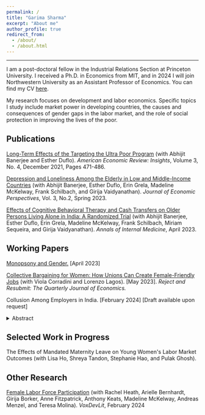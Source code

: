 ```yaml
---
permalink: /
title: "Garima Sharma"
excerpt: "About me"
author_profile: true
redirect_from: 
  - /about/
  - /about.html
---
```


------
I am a post-doctoral fellow in the Industrial Relations Section at Princeton University. I received a Ph.D. in Economics from MIT, and in 2024 I will join Northwestern University as an Assistant Professor of Economics. You can find my CV [here](https://gsharma38.github.io/gsharma.github.io/files/Sharma_CV.pdf).

My research focuses on development and labor economics. Specific topics I study include market power in developing countries, the causes and consequences of gender gaps in the labor market, and the role of social protection in improving the lives of the poor.

Publications
------
[Long-Term Effects of the Targeting the Ultra Poor Program](https://gsharma38.github.io/gsharma.github.io/files/aeri.20200667.pdf) (with Abhijit Banerjee and Esther Duflo). _American Economic Review: Insights_, Volume 3, No. 4, December 2021, Pages 471-486.

[Depression and Loneliness Among the Elderly in Low and Middle-Income Countries](https://gsharma38.github.io/gsharma.github.io/files/JEP_Paper_Dec_2022.pdf) (with Abhijit Banerjee, Esther Duflo, Erin Grela, Madeline McKelway, Frank Schilbach, and Girija Vaidyanathan). _Journal of Economic Perspectives_, Vol. 3, No.2, Spring 2023.

[Effects of Cognitive Behavioral Therapy and Cash Transfers on Older Persons Living Alone in India: A Randomized Trial](https://gsharma38.github.io/gsharma.github.io/files/annals_cbt.pdf) (with Abhijit Banerjee, Esther Duflo, Erin Grela, Madeline McKelway, Frank Schilbach, Miriam Sequeira, and Girija Vaidyanathan). _Annals of Internal Medicine_, April 2023.


Working Papers
------
[Monopsony and Gender.](https://gsharma38.github.io/gsharma.github.io/files/monopsony_gender_gsharma.pdf) [April 2023]

[Collective Bargaining for Women: How Unions Can Create Female-Friendly Jobs](https://gsharma38.github.io/gsharma.github.io/files/CBFW_paper_CLS.pdf) (with Viola Corradini and Lorenzo Lagos). [May 2023]. _Reject and Resubmit: The Quarterly Journal of Economics._ 

Collusion Among Employers in India. [February 2024] [Draft available upon request]
<details>
  <summary>
  Abstract
  </summary>
This paper evidences collusion among employers in the textile and clothing manufacturing industry in India. First, I develop a simple comparative static test to distinguish standard forms of imperfect competition from collusion. I show that, under very general labor supply and production structures, the spillover effects of firm-specific demand shocks predict opposite employment effects at unshocked competitors who operate independently ($\downarrow$ employment), versus, who previously colluded, but whose collusion dismantles due to the shock ($\uparrow$ employment). Next, I argue that large employers in the garment industry organize into industry associations to pay workers exactly the state- and industry-specific minimum wage, using it as a focal point for coordination. Members of industry associations are substantially more likely to bunch from above at the local minimum wage than non-members, and to track its policy-induced rise without reducing employment. I show that routine export demand shocks evoke the standard imperfectly competitive response among non-members (higher wages and employment), but elicit no response from members (they forego the export opportunity). By contrast, when a large demand shock leads affected members to deviate from the minimum wage, unaffected employers outside the association respond as in oligopsony ($\uparrow$ wage, $\downarrow$ employment), but unaffected members respond as if their collusion dismantles ($\uparrow$ wage, $\uparrow$ employment). Imposing specific models of labor supply and production, the “full-IO” approach statistically rejects the oligopsony model in favor of the breakdown of collusion. I conclude that collusion spurs substantial losses even compared to a world wherein each firm exercises its own, but not their collective, market power, reducing the average worker's wage by 9.6pp and employment by 17pp.
</details>

Selected Work in Progress
------

The Effects of Mandated Maternity Leave on Young Women's Labor Market Outcomes (with Lisa Ho, Shreya Tandon, Stephanie Hao, and Pulak Ghosh).

Other Research
------

[Female Labor Force Participation](https://gsharma38.github.io/gsharma.github.io/files/FLFP_voxdevlit.pdf) (with Rachel Heath, Arielle Bernhardt, Girija Borker, Anne Fitzpatrick, Anthony Keats, Madeline McKelway, Andreas Menzel, and Teresa Molina). _VoxDevLit_, February 2024

